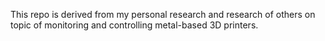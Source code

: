 This repo is derived from my personal research and research of others on topic of monitoring and controlling metal-based 3D printers.
